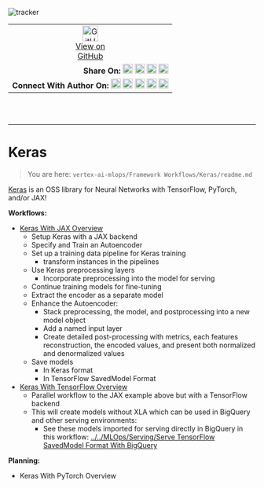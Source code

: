 ![tracker](https://us-central1-vertex-ai-mlops-369716.cloudfunctions.net/pixel-tracking?path=statmike%2Fvertex-ai-mlops%2FFramework+Workflows%2FKeras&file=readme.md)
<!--- header table --->
<table>
<tr>     
  <td style="text-align: center">
    <a href="https://github.com/statmike/vertex-ai-mlops/blob/main/Framework%20Workflows/Keras/readme.md">
      <img width="32px" src="https://www.svgrepo.com/download/217753/github.svg" alt="GitHub logo">
      <br>View on<br>GitHub
    </a>
  </td>
</tr>
<tr>
  <td style="text-align: right">
    <b>Share On: </b> 
    <a href="https://www.linkedin.com/sharing/share-offsite/?url=https%3A//github.com/statmike/vertex-ai-mlops/blob/main/Framework+Workflows%2FKeras/readme.md"><img src="https://upload.wikimedia.org/wikipedia/commons/8/81/LinkedIn_icon.svg" alt="Linkedin Logo" width="20px"></a> 
    <a href="https://reddit.com/submit?url=https%3A//github.com/statmike/vertex-ai-mlops/blob/main/Framework+Workflows%2FKeras/readme.md"><img src="https://redditinc.com/hubfs/Reddit%20Inc/Brand/Reddit_Logo.png" alt="Reddit Logo" width="20px"></a> 
    <a href="https://bsky.app/intent/compose?text=https%3A//github.com/statmike/vertex-ai-mlops/blob/main/Framework+Workflows%2FKeras/readme.md"><img src="https://upload.wikimedia.org/wikipedia/commons/7/7a/Bluesky_Logo.svg" alt="BlueSky Logo" width="20px"></a> 
    <a href="https://twitter.com/intent/tweet?url=https%3A//github.com/statmike/vertex-ai-mlops/blob/main/Framework+Workflows%2FKeras/readme.md"><img src="https://upload.wikimedia.org/wikipedia/commons/5/5a/X_icon_2.svg" alt="X (Twitter) Logo" width="20px"></a> 
  </td>
</tr>
<tr>
  <td style="text-align: right">
    <b>Connect With Author On: </b> 
    <a href="https://www.linkedin.com/in/statmike"><img src="https://upload.wikimedia.org/wikipedia/commons/8/81/LinkedIn_icon.svg" alt="Linkedin Logo" width="20px"></a>
    <a href="https://www.github.com/statmike"><img src="https://www.svgrepo.com/download/217753/github.svg" alt="GitHub Logo" width="20px"></a> 
    <a href="https://www.youtube.com/@statmike-channel"><img src="https://upload.wikimedia.org/wikipedia/commons/f/fd/YouTube_full-color_icon_%282024%29.svg" alt="YouTube Logo" width="20px"></a>
    <a href="https://bsky.app/profile/statmike.bsky.social"><img src="https://upload.wikimedia.org/wikipedia/commons/7/7a/Bluesky_Logo.svg" alt="BlueSky Logo" width="20px"></a> 
    <a href="https://x.com/statmike"><img src="https://upload.wikimedia.org/wikipedia/commons/5/5a/X_icon_2.svg" alt="X (Twitter) Logo" width="20px"></a>
  </td>
</tr>
</table><br/><br/>

---
# Keras
> You are here: `vertex-ai-mlops/Framework Workflows/Keras/readme.md`

[Keras](https://keras.io/) is an OSS library for Neural Networks with TensorFlow, PyTorch, and/or JAX!

**Workflows:**
- [Keras With JAX Overview](./Keras%20With%20JAX%20Overview.ipynb)
    - Setup Keras with a JAX backend
    - Specify and Train an Autoencoder
    - Set up a training data pipeline for Keras training
        - transform instances in the pipelines
    - Use Keras preprocessing layers
        - Incorporate preprocessing into the model for serving
    - Continue training models for fine-tuning
    - Extract the encoder as a separate model
    - Enhance the Autoencoder:
        - Stack preprocessing, the model, and postprocessing into a new model object
        - Add a named input layer
        - Create detailed post-processing with metrics, each features reconstruction, the encoded values, and present both normalized and denormalized values
    - Save models
        - In Keras format
        - In TensorFlow SavedModel Format
- [Keras With TensorFlow Overview](./Keras%20With%20TensorFlow%20Overview.ipynb)
    - Parallel workflow to the JAX example above but with a TensorFlow backend
    - This will create models without XLA which can be used in BigQuery and other serving environments:
        - See these models imported for serving directly in BigQuery in this workflow: [../../MLOps/Serving/Serve TensorFlow SavedModel Format With BigQuery](../../MLOps/Serving/Serve%20TensorFlow%20SavedModel%20Format%20With%20BigQuery.ipynb)
        
**Planning:**
- Keras With PyTorch Overview